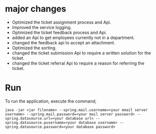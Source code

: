  # major changes

- Optimized the ticket assignment process and Api.
- Improved the service logging.
- Optimized the ticket feedback process and Api.
- added an Api to get employees currently not in a department.
- changed the feedback api to accept an attachment.
- Optimized the sorting.
- changed the ticket submission Api to require a written solution for the ticket.
- changed the ticket referral Api to require a reason for referring the ticket.

# Run
To run the application, execute the command;

`java -jar <jar filename> --spring.mail.username=<your email server username> --spring.mail.password=<your mail server password> --spring.datasource.url=<your database url> --spring.datasource.pusername=<your database username> --spring.datasource.password=<your database password>`

